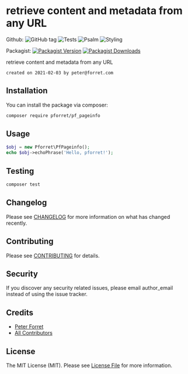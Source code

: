 # retrieve content and metadata from any URL

Github: 
![GitHub tag](https://img.shields.io/github/v/tag/pforret/pf_pageinfo)
![Tests](https://github.com/pforret/pf_pageinfo/workflows/Run%20Tests/badge.svg)
![Psalm](https://github.com/pforret/pf_pageinfo/workflows/Detect%20Psalm%20warnings/badge.svg)
![Styling](https://github.com/pforret/pf_pageinfo/workflows/Check%20&%20fix%20styling/badge.svg)

Packagist: 
[![Packagist Version](https://img.shields.io/packagist/v/pforret/pf_pageinfo.svg?style=flat-square)](https://packagist.org/packages/pforret/pf_pageinfo)
[![Packagist Downloads](https://img.shields.io/packagist/dt/pforret/pf_pageinfo.svg?style=flat-square)](https://packagist.org/packages/pforret/pf_pageinfo)

retrieve content and metadata from any URL

	created on 2021-02-03 by peter@forret.com

## Installation

You can install the package via composer:

```bash
composer require pforret/pf_pageinfo
```

## Usage

``` php
$obj = new Pforret\PfPageinfo();
echo $obj->echoPhrase('Hello, pforret!');
```

## Testing

``` bash
composer test
```

## Changelog

Please see [CHANGELOG](CHANGELOG.md) for more information on what has changed recently.

## Contributing

Please see [CONTRIBUTING](CONTRIBUTING.md) for details.

## Security

If you discover any security related issues, please email author_email instead of using the issue tracker.

## Credits

- [Peter Forret](https://github.com/pforret)
- [All Contributors](../../contributors)

## License

The MIT License (MIT). Please see [License File](LICENSE.md) for more information.
